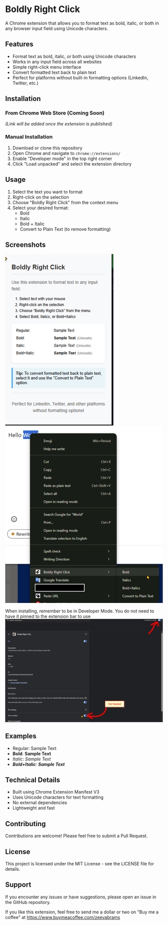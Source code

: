 # Boldly Right Click

A Chrome extension that allows you to format text as bold, italic, or both in any browser input field using Unicode characters.

## Features

- Format text as bold, italic, or both using Unicode characters
- Works in any input field across all websites
- Simple right-click menu interface
- Convert formatted text back to plain text
- Perfect for platforms without built-in formatting options (LinkedIn, Twitter, etc.)

## Installation

### From Chrome Web Store (Coming Soon)
*(Link will be added once the extension is published)*

### Manual Installation
1. Download or clone this repository
2. Open Chrome and navigate to `chrome://extensions/`
3. Enable "Developer mode" in the top right corner
4. Click "Load unpacked" and select the extension directory

## Usage

1. Select the text you want to format
2. Right-click on the selection
3. Choose "Boldly Right Click" from the context menu
4. Select your desired format:
   - Bold
   - Italic
   - Bold + Italic
   - Convert to Plain Text (to remove formatting)

## Screenshots

![Popopu Menu on extension bar](screenshots/popup_image.png)
![Menu on options](screenshots/menu_image.png)

When installing, remember to be in Developer Mode.
You do not need to have it pinned to the extension bar to use
![Manage Extensions view](screenshots/manage_image.png)

## Examples

- Regular: Sample Text
- **Bold**: **Sample Text**
- *Italic*: *Sample Text*
- ***Bold+Italic***: ***Sample Text***

## Technical Details

- Built using Chrome Extension Manifest V3
- Uses Unicode characters for text formatting
- No external dependencies
- Lightweight and fast

## Contributing

Contributions are welcome! Please feel free to submit a Pull Request.

## License

This project is licensed under the MIT License - see the LICENSE file for details.

## Support

If you encounter any issues or have suggestions, please open an issue in the GitHub repository. 

If you like this extension, feel free to send me a dollar or two on "Buy me a coffee" at https://www.buymeacoffee.com/zeevabrams

